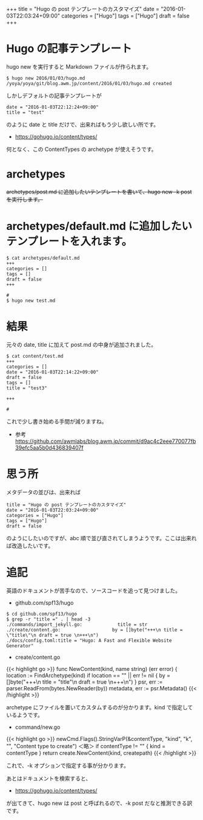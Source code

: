 +++
title = "Hugo の post テンプレートのカスタマイズ"
date = "2016-01-03T22:03:24+09:00"
categories = ["Hugo"]
tags = ["Hugo"]
draft = false
+++

# Hugo の記事テンプレート

hugo new <path> を実行すると Markdown ファイルが作られます。

```
$ hugo new 2016/01/03/hugo.md
/yoya/yoya/git/blog.awm.jp/content/2016/01/03/hugo.md created
```

しかしデフォルトの記事テンプレートが
```
date = "2016-01-03T22:12:24+09:00"
title = "test"
```
のように date と title だけで、出来ればもう少し欲しい所です。

 * https://gohugo.io/content/types/

何となく、この ContentTypes の archetype が使えそうです。

# archetypes

<del> archetypes/post.md に追加したいテンプレートを書いて、hugo new -k post <path> を実行します。</del>

# archetypes/default.md に追加したいテンプレートを入れます。

```
$ cat archetypes/default.md
+++
categories = []
tags = []
draft = false
+++

#
$ hugo new test.md
```

# 結果

元々の date, title に加えて post.md の中身が追加されました。
```
$ cat content/test.md
+++
categories = []
date = "2016-01-03T22:14:22+09:00"
draft = false
tags = []
title = "test3"

+++

#
```

これで少し書き始める手間が減りますね。

 * 参考 https://github.com/awmlabs/blog.awm.jp/commit/d9ac4c2eee770077fb39efc5aa5b0d436839407f

# 思う所

メタデータの並びは、出来れば
```
title = "Hugo の post テンプレートのカスタマイズ"
date = "2016-01-03T22:03:24+09:00"
categories = ["Hugo"]
tags = ["Hugo"]
draft = false

```
のようにしたいのですが、abc 順で並び直されてしまうようです。ここは出来れば改造したいです。

# 追記

英語のドキュメントが苦手なので、ソースコードを追って見つけました。

* github.com/spf13/hugo

```
$ cd github.com/spf13/hugo
$ grep -r "title =" . | head -3
./commands/import_jekyll.go:	       	 title = str
./create/content.go:			       by = []byte("+++\n title = \"title\"\n draft = true \n+++\n")
./docs/config.toml:title = "Hugo: A Fast and Flexible Website Generator"
```

 * create/content.go

{{< highlight go >}}
func NewContent(kind, name string) (err error) {
	location := FindArchetype(kind)
	if location == "" || err != nil {
		by = []byte("+++\n title = \"title\"\n draft = true \n+++\n")
	}
	psr, err := parser.ReadFrom(bytes.NewReader(by))
	metadata, err := psr.Metadata()
{{< /highlight >}}

archetype にファイルを置いてカスタムするのが分かります。kind で指定しているようです。

 * command/new.go

{{< highlight go >}}
newCmd.Flags().StringVarP(&contentType, "kind", "k", "", "Content type to create")
＜略＞
if contentType != "" {
	kind = contentType
}
return create.NewContent(kind, createpath)
{{< /highlight >}}

これで、-k オプションで指定する事が分かります。

あとはドキュメントを検索すると、

 * https://gohugo.io/content/types/

が出てきて、hugo new <path> は post と呼ばれるので、-k post だなと推測できる訳です。
